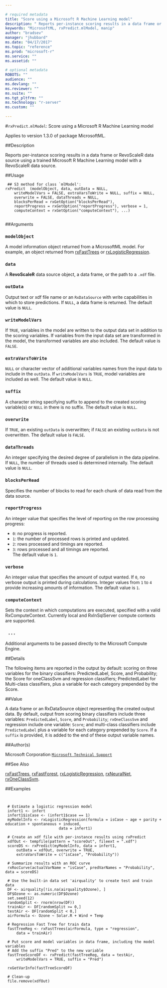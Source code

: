 ```yaml
--- 
 
# required metadata 
title: "Score using a Microsoft R Machine Learning model" 
description: " Reports per-instance scoring results in a data frame or RevoScaleR data source using a trained Microsoft R Machine Learning model with a RevoScaleR data source. " 
keywords: "MicrosoftML, rxPredict.mlModel, manip" 
author: "bradsev" 
manager: "jhubbard" 
ms.date: "04/17/2017" 
ms.topic: "reference" 
ms.prod: "microsoft-r" 
ms.service: "" 
ms.assetid: "" 
 
# optional metadata 
ROBOTS: "" 
audience: "" 
ms.devlang: "" 
ms.reviewer: "" 
ms.suite: "" 
ms.tgt_pltfrm: "" 
ms.technology: "r-server" 
ms.custom: "" 
 
--- 
```

 
 
 
 
 #`rxPredict.mlModel`: Score using a Microsoft R Machine Learning model

 Applies to version 1.3.0 of package MicrosoftML.
 
 ##Description
 
Reports per-instance scoring results in a data frame or RevoScaleR data source
using a trained Microsoft R Machine Learning model with a RevoScaleR data
source.
 
 
 ##Usage

```   
 ## S3 method for class `mlModel':
rxPredict  (modelObject, data, outData = NULL,
    writeModelVars = FALSE, extraVarsToWrite = NULL, suffix = NULL,
    overwrite = FALSE, dataThreads = NULL,
    blocksPerRead = rxGetOption("blocksPerRead"),
    reportProgress = rxGetOption("reportProgress"), verbose = 1,
    computeContext = rxGetOption("computeContext"), ...)
 
```
 
 ##Arguments

   
  
 ### `modelObject`
 A model information object returned from a MicrosoftML model. For example, an object returned from [rxFastTrees](rxFastTrees.md) or [rxLogisticRegression](../../r-reference/microsoftml/logisticregression.md). 
  
  
  
 ### `data`
 A **RevoScaleR** data source object, a data frame, or the path to a `.xdf` file. 
  
  
  
 ### `outData`
 Output text or xdf file name or an `RxDataSource` with write capabilities in which to store predictions. If `NULL`, a data frame is returned. The default value is `NULL`. 
  
  
  
 ### `writeModelVars`
 If `TRUE`, variables in the model are written to the output data set in addition to the scoring variables. If variables from the input data set are transformed in the model, the transformed variables are also included. The default value is `FALSE`. 
  
  
  
 ### `extraVarsToWrite`
 `NULL` or character vector of additional variables names from the input data to include in the `outData`. If `writeModelVars` is `TRUE`, model variables are included as well. The default value is `NULL`. 
  
  
  
 ### `suffix`
 A character string specifying suffix to append to the created  scoring variable(s) or `NULL` in there is no suffix. The default  value is `NULL`. 
  
  
  
 ### `overwrite`
 If `TRUE`, an existing `outData` is overwritten; if `FALSE` an existing `outData` is not overwritten. The default  value is `FALSE`. 
  
  
  
 ### `dataThreads`
 An integer specifying the desired degree of parallelism in the data pipeline. If `NULL`, the number of threads used is determined internally. The default value is `NULL`. 
  
  
  
 ### `blocksPerRead`
 Specifies the number of blocks to read for each chunk  of data read from the data source. 
  
  
  
 ### `reportProgress`
 An integer value that specifies the level of reporting  on the row processing progress:   
*   `0`: no progress is reported.     
*   `1`: the number of processed rows is printed and updated.   
*   `2`: rows processed and timings are reported.  
*   `3`: rows processed and all timings are reported.   
 The default value is `1`. 
  
  
  
 ### `verbose`
 An integer value that specifies the amount of output wanted. If `0`, no verbose output is printed during calculations. Integer  values from `1` to `4` provide increasing amounts of information.  The default value is `1`. 
  
  
  
 ### `computeContext`
 Sets the context in which computations are executed, specified with a valid RxComputeContext. Currently local and RxInSqlServer compute contexts are supported. 
  
  
  
 ### ` ...`
 Additional arguments to be passed directly to the Microsoft Compute Engine. 
  
 
 
 ##Details
 
The following items are reported in the output by default: scoring on three 
variables for the binary classifiers: PredictedLabel, Score, and Probability;
the Score for oneClassSvm and regression classifiers; PredictedLabel for 
Multi-class classifiers, plus a variable for each category prepended by the
Score.
 
 
 ##Value
 
A data frame or an RxDataSource object
representing the created output data. By default, output from scoring binary
classifiers include three variables: `PredictedLabel`,
`Score`, and `Probability`; `rxOneClassSvm` and regression 
include one variable: `Score`; and multi-class classifiers include
`PredictedLabel` plus a variable for each category prepended by
`Score`. If a `suffix` is provided, it is added to the end
of these output variable names.
 
 ##Author(s)
 
Microsoft Corporation [`Microsoft Technical Support`](https://go.microsoft.com/fwlink/?LinkID=698556&clcid=0x409)

 
 
 ##See Also
 
[rxFastTrees](rxFastTrees.md), [rxFastForest](../../r-reference/microsoftml/rxfastforest.md),
[rxLogisticRegression](../../r-reference/microsoftml/logisticregression.md), [rxNeuralNet](../../r-reference/microsoftml/neuralnet.md),
[rxOneClassSvm](../../r-reference/microsoftml/oneclasssvm.md).
   
 ##Examples

 ```
   
  
  # Estimate a logistic regression model
  infert1 <- infert
  infert1$isCase <- (infert1$case == 1)
  myModelInfo <- rxLogisticRegression(formula = isCase ~ age + parity + education + spontaneous + induced,
                         data = infert1)
                         
  # Create an xdf file with per-instance results using rxPredict
  xdfOut <- tempfile(pattern = "scoreOut", fileext = ".xdf")
  scoreDS <- rxPredict(myModelInfo, data = infert1,
      outData = xdfOut, overwrite = TRUE,
      extraVarsToWrite = c("isCase", "Probability"))
     
  # Summarize results with an ROC curve
  rxRocCurve(actualVarName = "isCase", predVarNames = "Probability", data = scoreDS)
  
  # Use the built-in data set 'airquality' to create test and train data
  DF <- airquality[!is.na(airquality$Ozone), ]	
  DF$Ozone <- as.numeric(DF$Ozone)
  set.seed(12)
  randomSplit <- rnorm(nrow(DF))
  trainAir <- DF[randomSplit >= 0,]
  testAir <- DF[randomSplit < 0,]
  airFormula <- Ozone ~ Solar.R + Wind + Temp
  
  # Regression Fast Tree for train data
  fastTreeReg <- rxFastTrees(airFormula, type = "regression", 
      data = trainAir)  
      
  # Put score and model variables in data frame, including the model variables
  # Add the suffix "Pred" to the new variable
  fastTreeScoreDF <- rxPredict(fastTreeReg, data = testAir, 
      writeModelVars = TRUE, suffix = "Pred")
  
  rxGetVarInfo(fastTreeScoreDF)
  
  # Clean-up
  file.remove(xdfOut)
 
```
 
 
